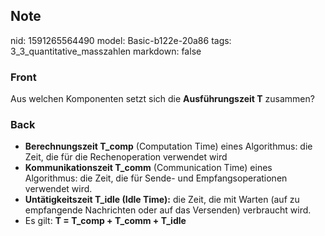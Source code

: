 ## Note
nid: 1591265564490
model: Basic-b122e-20a86
tags: 3_3_quantitative_masszahlen
markdown: false

### Front
Aus welchen Komponenten setzt sich die <b>Ausführungszeit T</b>
zusammen?

### Back
<ul>
  <li><b>Berechnungszeit T_comp</b> (Computation Time) eines
  Algorithmus: die Zeit, die für die Rechenoperation verwendet wird
  <li><b>Kommunikationszeit T_comm</b> (Communication Time) eines
  Algorithmus: die Zeit, die für Sende- und Empfangsoperationen
  verwendet wird.
  <li><b>Untätigkeitszeit T_idle (Idle Time):</b> die Zeit, die mit
  Warten (auf zu empfangende Nachrichten oder auf das Versenden)
  verbraucht wird.
  <li>Es gilt: <b>T = T_comp + T_comm + T_idle</b>
</ul>
